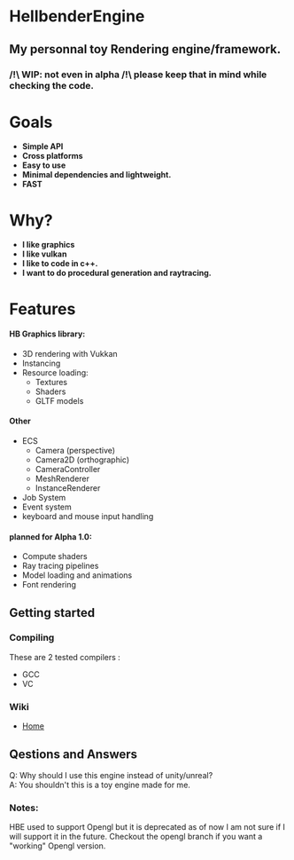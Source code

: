 # HellbenderEngine
## My personnal toy Rendering engine/framework.
### /!\ WIP: not even in alpha /!\ please keep that in mind while checking the code.

# Goals 
- **Simple API**
- **Cross platforms**
- **Easy to use**
- **Minimal dependencies and lightweight.**
- **FAST**

# Why?
- **I like graphics**
- **I like vulkan**
- **I like to code in c++.**
- **I want to do procedural generation and raytracing.**

# Features
#### HB Graphics library:
- 3D rendering with Vukkan
- Instancing
- Resource loading:
	 - Textures
	 - Shaders
	 - GLTF models

#### Other
- ECS
	- Camera (perspective)
	- Camera2D (orthographic)
	- CameraController 
	- MeshRenderer 
	- InstanceRenderer
- Job System
- Event system
- keyboard and mouse input handling

#### planned for Alpha 1.0:
- Compute shaders
- Ray tracing pipelines
- Model loading and animations
- Font rendering

## Getting started

### Compiling
These are 2 tested compilers : 
- GCC
- VC

### Wiki
- [Home](https://github.com/Goutch/HellbenderEngine/wiki) 
## Qestions and Answers
Q: Why should I use this engine instead of unity/unreal?  
A: You shouldn't this is a toy engine made for me.  

### Notes:
HBE used to support Opengl but it is deprecated as of now I am not sure if I will support it in the future. Checkout the opengl branch if you want a "working" Opengl version.
